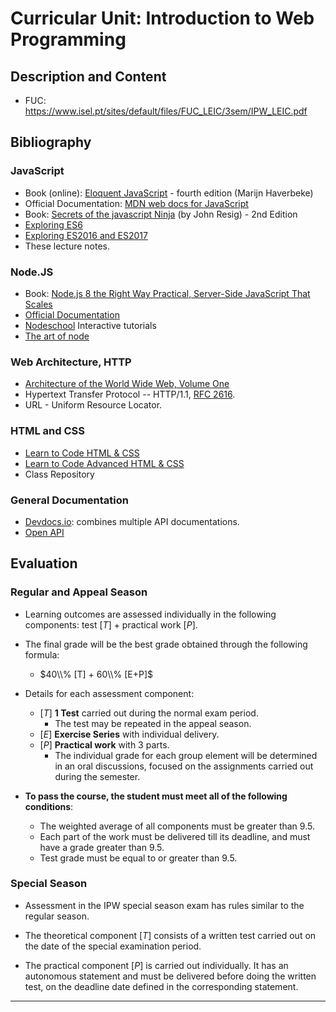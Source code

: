 # Curricular Unit: Introduction to Web Programming

## Description and Content

- FUC: https://www.isel.pt/sites/default/files/FUC_LEIC/3sem/IPW_LEIC.pdf

## Bibliography

### JavaScript
- Book (online): [Eloquent JavaScript](https://eloquentjavascript.net/) - fourth edition (Marijn Haverbeke)
- Official Documentation: [MDN web docs for JavaScript](https://developer.mozilla.org/en-US/docs/Web/JavaScript)
- Book: [Secrets of the javascript Ninja](https://www.manning.com/books/secrets-of-the-javascript-ninja-second-edition) (by John Resig) - 2nd Edition
- [Exploring ES6](http://exploringjs.com/es6/)
- [Exploring ES2016 and ES2017](https://exploringjs.com/es2016-es2017.html)
- These lecture notes.


### Node.JS
- Book: [Node.js 8 the Right Way Practical, Server-Side JavaScript That Scales](https://pragprog.com/book/jwnode2/node-js-8-the-right-way)
- [Official Documentation](https://nodejs.org/en/docs/)
-  [Nodeschool](https://nodeschool.io/) Interactive tutorials
- [The art of node](https://github.com/maxogden/art-of-node)

### Web Architecture, HTTP
- [Architecture of the World Wide Web, Volume One](https://www.w3.org/TR/webarch/)
- Hypertext Transfer Protocol -- HTTP/1.1, [RFC 2616](https://www.w3.org/Protocols/rfc2616/rfc2616.html).
- URL - Uniform Resource Locator.

### HTML and CSS
- [Learn to Code HTML & CSS](https://learn.shayhowe.com/html-css/)
- [Learn to Code Advanced HTML & CSS](https://learn.shayhowe.com/advanced-html-css/)
- Class Repository

### General Documentation
- [Devdocs.io](http://devdocs.io/): combines multiple API documentations.
- [Open API](https://learn.openapis.org/)


## Evaluation

### Regular and Appeal Season
- Learning outcomes are assessed individually in the following components: test $[T]$ + practical work $[P]$.

- The final grade will be the best grade obtained through the following formula:

    - $40\\% [T] + 60\\% [E+P]$

- Details for each assessment component:

    - $[T]$ **1 Test** carried out during the normal exam period. 
        - The test may be repeated in the appeal season.
    - $[E]$ **Exercise Series** with individual delivery.
    - $[P]$ **Practical work** with 3 parts. 
        - The individual grade for each group element will be determined in an oral discussions, focused on the assignments carried out during the semester.

- **To pass the course, the student must meet all of the following conditions**:

    - The weighted average of all components must be greater than 9.5.
    - Each part of the work must be delivered till its deadline, and must have a grade greater than 9.5.
    - Test grade must be equal to or greater than 9.5.

### Special Season

- Assessment in the IPW special season exam has rules similar to the regular season.

- The theoretical component $[T]$ consists of a written test carried out on the date of the special examination period.

- The practical component $[P]$ is carried out individually. It has an autonomous statement and must be delivered before doing the written test, on the deadline date defined in the corresponding statement.

---